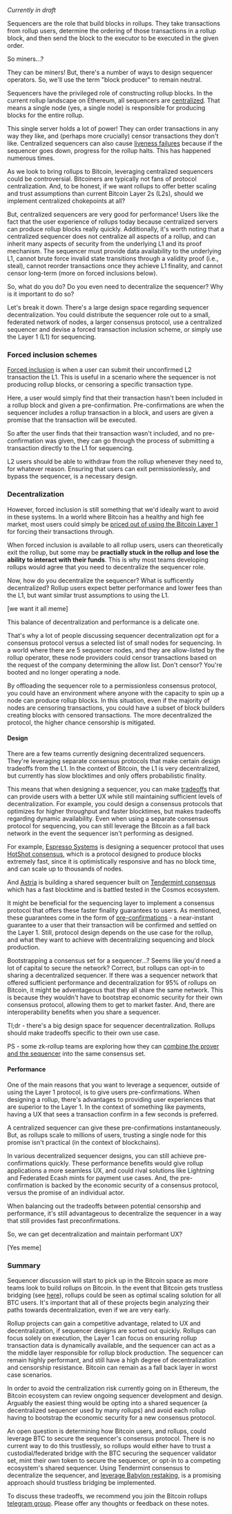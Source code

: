*Currently in draft*

Sequencers are the role that build blocks in rollups. They take transactions from rollup users, determine the ordering of those transactions in a rollup block, and then send the block to the executor to be executed in the given order. 

So miners...?

They can be miners! But, there's a number of ways to design sequencer operators. So, we'll use the term "block producer" to remain neutral.

Sequencers have the privileged role of constructing rollup blocks. In the current rollup landscape on Ethereum, all sequencers are [centralized](https://www.binance.com/en/research/analysis/ethereums-rollups-are-centralized-a-look-into-decentralized-sequencers). That means a single node (yes, a single node) is responsible for producing blocks for the entire rollup.

This single server holds a lot of power! They can order transactions in any way they like, and (perhaps more crucially) censor transactions they don't like. Centralized sequencers can also cause [liveness failures](https://thedefiant.io/arbitrum-outage-2) because if the sequencer goes down, progress for the rollup halts. This has happened numerous times.

As we look to bring rollups to Bitcoin, leveraging centralized sequencers could be controversial. Bitcoiners are typically not fans of protocol centralization. And, to be honest, if we want rollups to offer better scaling and trust assumptions than current Bitcoin Layer 2s (L2s), should we implement centralized chokepoints at all?

But, centralized sequencers are very good for performance! Users like the fact that the user experience of rollups today because centralized servers can produce rollup blocks really quickly. Additionally, it's worth noting that a centralized sequencer does not centralize all aspects of a rollup, and can inherit many aspects of security from the underlying L1 and its proof mechanism. The sequencer must provide data availability to the underlying L1, cannot brute force invalid state transitions through a validity proof (i.e., steal), cannot reorder transactions once they achieve L1 finality, and cannot censor long-term (more on forced inclusions below).

So, what do you do? Do you even need to decentralize the sequencer? Why is it important to do so?

Let's break it down. There's a large design space regarding sequencer decentralization. You could distribute the sequencer role out to a small, federated network of nodes, a larger consensus protocol, use a centralized sequencer and devise a forced transaction inclusion scheme, or simply use the Layer 1 (L1) for sequencing. 

### Forced inclusion schemes

[Forced inclusion](https://docs.arbitrum.io/sequencer#unhappyuncommon-case-sequencer-isnt-doing-its-job) is when a user can submit their unconfirmed L2 transaction the L1. This is useful in a scenario where the sequencer is not producing rollup blocks, or censoring a specific transaction type.

Here, a user would simply find that their transaction hasn't been included in a rollup block and given a pre-confirmation. Pre-confirmations are when the sequencer includes a rollup transaction in a block, and users are given a promise that the transaction will be executed. 

So after the user finds that their transaction wasn't included, and no pre-confirmation was given, they can go through the process of submitting a transaction directly to the L1 for sequencing.

L2 users should be able to withdraw from the rollup whenever they need to, for whatever reason. Ensuring that users can exit permissionlessly, and bypass the sequencer, is a necessary design.

### Decentralization

However, forced inclusion is still something that we'd ideally want to avoid in these systems. In a world where Bitcoin has a healthy and high fee market, most users could simply be [priced out of using the Bitcoin Layer 1](https://twitter.com/EspressoSys/status/1686851505339453440/video/1) for forcing their transactions through.

When forced inclusion is available to all rollup users, users can theoretically exit the rollup, but some may be **practially stuck in the rollup and lose the ability to interact with their funds**. This is why most teams developing rollups would agree that you need to decentralize the sequencer role. 

Now, how do you decentralize the sequencer? What is sufficently decentralized? Rollup users expect better performance and lower fees than the L1, but want similar trust assumptions to using the L1.

[we want it all meme]

This balance of decentralization and performance is a delicate one.

That's why a lot of people discussing sequencer decentralization opt for a consensus protocol versus a selected list of small nodes for sequencing. In a world where there are 5 sequencer nodes, and they are allow-listed by the rollup operator, these node providers could censor transactions based on the request of the company determining the allow list. Don't censor? You're booted and no longer operating a node.

By offloading the sequencer role to a permissionless consensus protocol, you could have an environment where anyone with the capacity to spin up a node can produce rollup blocks. In this situation, even if the majority of nodes are censoring transactions, you could have a subset of block builders creating blocks with censored transactions. The more decentralized the protocol, the higher chance censorship is mitigated.

#### Design

There are a few teams currently designing decentralized sequencers. They're leveraging separate consensus protocols that make certain design tradeoffs from the L1. In the context of Bitcoin, the L1 is very decentralized, but currently has slow blocktimes and only offers probabilistic finality. 

This means that when designing a sequencer, you can make [tradeoffs](https://twitter.com/EspressoSys/status/1724525476423590390) that can provide users with a better UX while still maintaining sufficient levels of decentralization. For example, you could design a consensus protocols that optimizes for higher throughput and faster blocktimes, but makes tradeoffs regarding dynamic availability. Even when using a separate consensus protocol for sequencing, you can still leverage the Bitcoin as a fall back network in the event the sequencer isn't performing as designed. 

For example, [Espresso Systems](https://www.espressosys.com/) is designing a sequencer protocol that uses [HotShot consensus](https://hackmd.io/@EspressoSystems/HotShot-and-Tiramisu), which is a protocol designed to produce blocks extremely fast, since it is optimistically responsive and has no block time, and can scale up to thousands of nodes.

And [Astria](https://www.astria.org/) is building a shared sequencer built on [Tendermint consensus](https://docs.astria.org/docs/overview-of-astria/architecture/the-astria-sequencer/) which has a fast blocktime and is battled tested in the Cosmos ecosystem.

It might be beneficial for the sequencing layer to implement a consensus protocol that offers these faster finality guarantees to users. As mentioned, these guarantees come in the form of [pre-confirmations](https://twitter.com/EspressoSys/status/1693684942868541516) - a near-instant guarantee to a user that their transaction will be confirmed and settled on the Layer 1. Still, protocol design depends on the use case for the rollup, and what they want to achieve with decentralizing sequencing and block production.

Bootstrapping a consensus set for a sequencer...? Seems like you'd need a lot of capital to secure the network? Correct, but rollups can opt-in to sharing a decentralized sequencer. If there was a sequencer network that offered sufficient performance and decentralization for 95% of rollups on Bitcoin, it might be adventageous that they all share the same network. This is because they wouldn't have to bootstrap economic security for their own consensus protocol, allowing them to get to market faster. And, there are interoperability benefits when you share a sequencer.

Tl;dr - there's a big design space for sequencer decentralization. Rollups should make tradeoffs specific to their own use case.

PS - some zk-rollup teams are exploring how they can [combine the prover and the sequencer](https://www.youtube.com/watch?v=ub-IxvVKsmM) into the same consensus set.

#### Performance

One of the main reasons that you want to leverage a sequencer, outside of using the Layer 1 protocol, is to give users pre-confirmations. When designing a rollup, there's advantages to providing user experiences that are superior to the Layer 1. In the context of something like payments, having a UX that sees a transaction confirm in a few seconds is preferred. 

A centralized sequencer can give these pre-confirmations instantaneously. But, as rollups scale to millions of users, trusting a single node for this promise isn't practical (in the context of blockchains).

In various decentralized sequencer designs, you can still achieve pre-confirmations quickly. These performance benefits would give rollup applications a more seamless UX, and could rival solutions like Lightning and Federated Ecash mints for payment use cases. And, the pre-confirmation is backed by the economic security of a consensus protocol, versus the promise of an individual actor.

When balancing out the tradeoffs between potential censorship and performance, it's still advantageous to decentralize the sequencer in a way that still provides fast preconfirmations. 

So, we can get decentralization and maintain performant UX?

[Yes meme]

### Summary

Sequencer discussion will start to pick up in the Bitcoin space as more teams look to build rollups on Bitcoin. In the event that Bitcoin gets trustless bridging (see [here](https://bitvm.org)), rollups could be seen as optimal scaling solution for all BTC users. It's important that all of these projects begin analyzing their paths towards decentralization, even if we are very early.

Rollup projects can gain a competitive advantage, related to UX and decentralization, if sequencer designs are sorted out quickly. Rollups can focus solely on execution, the Layer 1 can focus on ensuring rollup transaction data is dynamically available, and the sequencer can act as a the middle layer responsible for rollup block production. The sequencer can remain highly performant, and still have a high degree of decentralization and censorship resistance. Bitcoin can remain as a fall back layer in worst case scenarios.

In order to avoid the centralization risk currently going on in Ethereum, the Bitcoin ecosystem can review ongoing sequencer development and design. Arguably the easiest thing would be opting into a shared sequencer (a decentralized sequencer used by many rollups) and avoid each rollup having to bootstrap the economic security for a new consensus protocol.

An open question is determining how Bitcoin users, and rollups, could leverage BTC to secure the sequencer's consensus protocol. There is no current way to do this trustlessly, so rollups would either have to trust a custodial/federated bridge with the BTC securing the sequencer validator set, mint their own token to secure the sequencer, or opt-in to a competing ecosystem's shared sequencer. Using Tendermint consensus to decentralize the sequencer, and [leverage Babylon restaking](https://babylonchain.io/), is a promising approach should trustless bridging be implemented.

To discuss these tradeoffs, we recommend you join the Bitcoin rollups [telegram group](https://t.me/+_pb6J2hiyC0wMWQ0). Please offer any thoughts or feedback on these notes.
